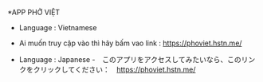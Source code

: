 *APP PHỞ VIỆT
- Language : Vietnamese
- Ai muốn truy cập vào thì hãy bấm vao link : https://phoviet.hstn.me/

- Language : Japanese
-　このアプリをアクセスしてみたいなら、このリンクをクリックしてください：　https://phoviet.hstn.me/
